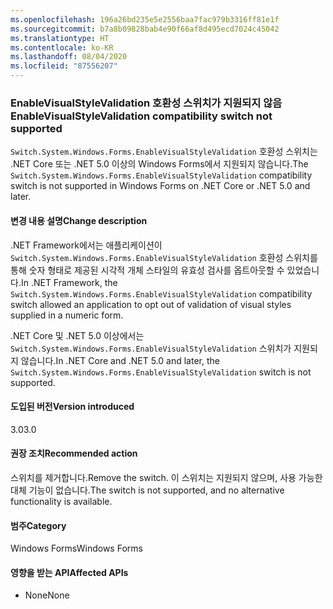 ```yaml
---
ms.openlocfilehash: 196a26bd235e5e2556baa7fac979b3316ff81e1f
ms.sourcegitcommit: b7a8b09828bab4e90f66af8d495ecd7024c45042
ms.translationtype: HT
ms.contentlocale: ko-KR
ms.lasthandoff: 08/04/2020
ms.locfileid: "87556207"
---
```

### <a name="enablevisualstylevalidation-compatibility-switch-not-supported"></a><span data-ttu-id="7ec5c-101">EnableVisualStyleValidation 호환성 스위치가 지원되지 않음</span><span class="sxs-lookup"><span data-stu-id="7ec5c-101">EnableVisualStyleValidation compatibility switch not supported</span></span>

<span data-ttu-id="7ec5c-102">`Switch.System.Windows.Forms.EnableVisualStyleValidation` 호환성 스위치는 .NET Core 또는 .NET 5.0 이상의 Windows Forms에서 지원되지 않습니다.</span><span class="sxs-lookup"><span data-stu-id="7ec5c-102">The `Switch.System.Windows.Forms.EnableVisualStyleValidation` compatibility switch is not supported in Windows Forms on .NET Core or .NET 5.0 and later.</span></span>

#### <a name="change-description"></a><span data-ttu-id="7ec5c-103">변경 내용 설명</span><span class="sxs-lookup"><span data-stu-id="7ec5c-103">Change description</span></span>

<span data-ttu-id="7ec5c-104">.NET Framework에서는 애플리케이션이 `Switch.System.Windows.Forms.EnableVisualStyleValidation` 호환성 스위치를 통해 숫자 형태로 제공된 시각적 개체 스타일의 유효성 검사를 옵트아웃할 수 있었습니다.</span><span class="sxs-lookup"><span data-stu-id="7ec5c-104">In .NET Framework, the `Switch.System.Windows.Forms.EnableVisualStyleValidation` compatibility switch allowed an application to opt out of validation of visual styles supplied in a numeric form.</span></span>

<span data-ttu-id="7ec5c-105">.NET Core 및 .NET 5.0 이상에서는 `Switch.System.Windows.Forms.EnableVisualStyleValidation` 스위치가 지원되지 않습니다.</span><span class="sxs-lookup"><span data-stu-id="7ec5c-105">In .NET Core and .NET 5.0 and later, the `Switch.System.Windows.Forms.EnableVisualStyleValidation` switch is not supported.</span></span>

#### <a name="version-introduced"></a><span data-ttu-id="7ec5c-106">도입된 버전</span><span class="sxs-lookup"><span data-stu-id="7ec5c-106">Version introduced</span></span>

<span data-ttu-id="7ec5c-107">3.0</span><span class="sxs-lookup"><span data-stu-id="7ec5c-107">3.0</span></span>

#### <a name="recommended-action"></a><span data-ttu-id="7ec5c-108">권장 조치</span><span class="sxs-lookup"><span data-stu-id="7ec5c-108">Recommended action</span></span>

<span data-ttu-id="7ec5c-109">스위치를 제거합니다.</span><span class="sxs-lookup"><span data-stu-id="7ec5c-109">Remove the switch.</span></span> <span data-ttu-id="7ec5c-110">이 스위치는 지원되지 않으며, 사용 가능한 대체 기능이 없습니다.</span><span class="sxs-lookup"><span data-stu-id="7ec5c-110">The switch is not supported, and no alternative functionality is available.</span></span>

#### <a name="category"></a><span data-ttu-id="7ec5c-111">범주</span><span class="sxs-lookup"><span data-stu-id="7ec5c-111">Category</span></span>

<span data-ttu-id="7ec5c-112">Windows Forms</span><span class="sxs-lookup"><span data-stu-id="7ec5c-112">Windows Forms</span></span>

#### <a name="affected-apis"></a><span data-ttu-id="7ec5c-113">영향을 받는 API</span><span class="sxs-lookup"><span data-stu-id="7ec5c-113">Affected APIs</span></span>

- <span data-ttu-id="7ec5c-114">None</span><span class="sxs-lookup"><span data-stu-id="7ec5c-114">None</span></span>

<!-- 

#### Affected APIs

- Not detectable via API analysis

-->

